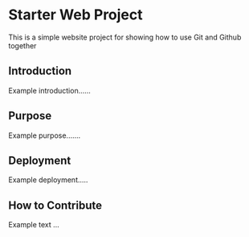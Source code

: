 # Starter Web Project

This is a simple website project for showing how to use Git and Github together

## Introduction

Example introduction......

## Purpose

Example purpose.......

## Deployment

Example deployment.....

## How to Contribute

Example text ...
